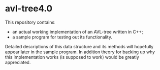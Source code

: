 # avl-tree4.0

This repository contains:

* an actual working implementation of an AVL-tree written in C++;
* a sample program for testing out its functionality.

Detailed descriptions of this data structure and its methods will hopefully appear later in the sample program.
In addition theory for backing up why this implementation works (is supposed to work) would be greatly appreciated.
